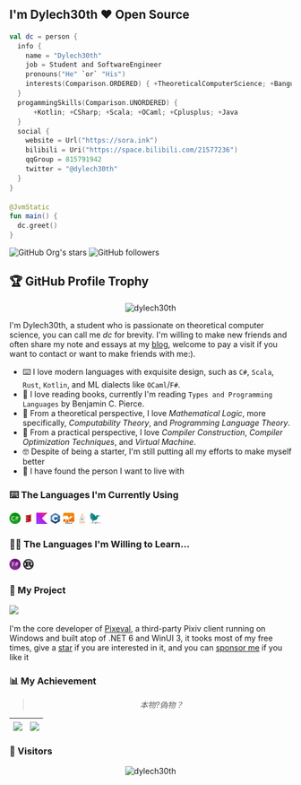 ## I'm Dylech30th ❤ Open Source

```kotlin
val dc = person {
  info {
    name = "Dylech30th"
    job = Student and SoftwareEngineer
    pronouns("He" `or` "His")
    interests(Comparison.ORDERED) { +TheoreticalComputerScience; +Bangumi; +Programming }
  }
  progammingSkills(Comparison.UNORDERED) {
      +Kotlin; +CSharp; +Scala; +OCaml; +Cplusplus; +Java
  }
  social {
    website = Url("https://sora.ink")
    bilibili = Uri("https://space.bilibili.com/21577236")
    qqGroup = 815791942
    twitter = "@dylech30th"
  }
}

@JvmStatic
fun main() {
  dc.greet()
}
```

![GitHub Org's stars](https://img.shields.io/github/stars/Pixeval?label=Pixeval%20Stargazers&style=social)
![GitHub followers](https://img.shields.io/github/followers/dylech30th?style=social)

## 🏆 GitHub Profile Trophy
<div align="center"><img src="https://github-profile-trophy.vercel.app/?username=dylech30th&row=1&column=8&no-frame=true" alt="dylech30th"></div>

I'm Dylech30th, a student who is passionate on theoretical computer science, you can call me *dc* for brevity. I'm willing to make new friends and often share my note and essays at my [blog](https://sora.ink), welcome to pay a visit if you want to contact or want to make friends with me:).

* ⌨️ I love modern languages with exquisite design, such as `C#`, `Scala`, `Rust`, `Kotlin`, and ML dialects like `OCaml`/`F#`.
* 📖 I love reading books, currently I'm reading `Types and Programming Languages` by Benjamin C. Pierce.
* 📜 From a theoretical perspective, I love *Mathematical Logic*, more specifically, *Computability Theory*, and *Programming Language Theory*.
* 🔨 From a practical perspective, I love *Compiler Construction*, *Compiler Optimization Techniques*, and *Virtual Machine*.
* 🤓 Despite of being a starter, I'm still putting all my efforts to make myself better
* 💖 I have found the person I want to live with

### ⌨️ The Languages I'm Currently Using
<a href=""><code><img height="20" style="max-width: 100%" src="https://raw.githubusercontent.com/github/explore/80688e429a7d4ef2fca1e82350fe8e3517d3494d/topics/csharp/csharp.png"></code></a>
<a href=""><code><img height="20" style="max-width: 100%" src="https://raw.githubusercontent.com/github/explore/80688e429a7d4ef2fca1e82350fe8e3517d3494d/topics/scala/scala.png"></code></a>
<a href=""><code><img height="20" style="max-width: 100%" src="https://raw.githubusercontent.com/github/explore/80688e429a7d4ef2fca1e82350fe8e3517d3494d/topics/kotlin/kotlin.png"></code></a>
<a href=""><code><img height="20" style="max-width: 100%" src="https://raw.githubusercontent.com/github/explore/80688e429a7d4ef2fca1e82350fe8e3517d3494d/topics/cpp/cpp.png"></code></a>
<a href=""><code><img height="20" style="max-width: 100%" src="https://raw.githubusercontent.com/github/explore/80688e429a7d4ef2fca1e82350fe8e3517d3494d/topics/ocaml/ocaml.png"></code></a>
<a href=""><code><img height="20" style="max-width: 100%" src="https://raw.githubusercontent.com/github/explore/80688e429a7d4ef2fca1e82350fe8e3517d3494d/topics/java/java.png"></code></a>
<a href=""><code><img height="20" style="max-width: 100%" src="https://raw.githubusercontent.com/github/explore/80688e429a7d4ef2fca1e82350fe8e3517d3494d/topics/latex/latex.png"></code></a>

### 👨‍💻 The Languages I'm Willing to Learn...
<a href=""><code><img height="20" style="max-width: 100%" src="https://raw.githubusercontent.com/github/explore/80688e429a7d4ef2fca1e82350fe8e3517d3494d/topics/fsharp/fsharp.png"></code></a>
<a href=""><code><img height="20" style="max-width: 100%" src="https://raw.githubusercontent.com/github/explore/80688e429a7d4ef2fca1e82350fe8e3517d3494d/topics/rust/rust.png"></code></a>

### 🚧 My Project
<img src="https://github-readme-stats.vercel.app/api/pin/?username=dylech30th&repo=Pixeval&show_owner=true">

I'm the core developer of [Pixeval](https://github.com/Pixeval/Pixeval), a third-party Pixiv client running on Windows and built atop of .NET 6 and WinUI 3, it tooks most of my free times, give a [star](https://github.com/Pixeval/Pixeval/stargazers) if you are interested in it, and you can [sponsor me](https://afdian.net/@dylech30th) if you like it

### 📊 My Achievement
<blockquote><div align="center"><i>本物?偽物？</i></div></blockquote>

|<img align="center" src="https://github-readme-stats.vercel.app/api?username=dylech30th&show_icons=true&include_all_commits=true&theme=buefy&hide_border=true&count_private=true">|<img align="center" src="https://github-readme-stats.vercel.app/api/top-langs/?username=anuraghazra&layout=compact&theme=buefy&hide_border=true" >|
|----------|----------|

### 👀 Visitors
<div align="center"><img src="https://count.getloli.com/get/@dylech30th?theme=rule34" alt="dylech30th"></div>
